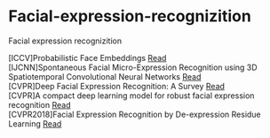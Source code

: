 # Facial-expression-recognizition
Facial expression recognizition

[ICCV]Probabilistic Face Embeddings [Read](https://github.com/David-on-Code/Facial-expression-recognizition/blob/master/Probabilistic%20Face%20Embeddings/Probabilistic%20Face%20Embeddings.md)  
[IJCNN]Spontaneous Facial Micro-Expression Recognition using 3D Spatiotemporal Convolutional Neural Networks [Read](https://github.com/David-on-Code/Facial-expression-recognizition/blob/master/3D-CNN/SpatiotemporalCNN.md)  
[CVPR]Deep Facial Expression Recognition: A Survey [Read](https://github.com/David-on-Code/Facial-expression-recognizition/blob/master/Datasets/datasets_list.md)   
[CVPR]A compact deep learning model for robust facial expression recognition [Read](https://github.com/David-on-Code/Facial-expression-recognizition/blob/master/Compact_DL_FER/Compact_DL_FER.md)  
[CVPR2018]Facial Expression Recognition by De-expression Residue Learning [Read]()   
